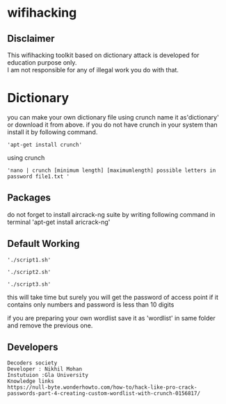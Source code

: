 # wifihacking
## Disclaimer
This wifihacking toolkit  based on dictionary attack is developed for education purpose only.  
I am not responsible for any of illegal work you do with that. 
# Dictionary
you can make your own dictionary file using crunch name it as'dictionary' or download it from above.
if you do not have crunch in your system than install it by following command.
    
    'apt-get install crunch'
 using crunch
    
    'nano | crunch [minimum length] [maximumlength] possible letters in password file1.txt '

## Packages 
do not forget to install aircrack-ng suite by writing following command in terminal 'apt-get install aricrack-ng'
## Default Working 

    './script1.sh'

    './script2.sh'

    './script3.sh'

this will take time but surely you will get the password of access point if it contains only numbers
and password is less than 10 digits

if you are preparing your own wordlist save it as 'wordlist' in same folder and remove the previous one.

## Developers  
    Decoders society
    Developer : Nikhil Mohan  
    Instutuion :Gla University   
    Knowledge links 
    https://null-byte.wonderhowto.com/how-to/hack-like-pro-crack-passwords-part-4-creating-custom-wordlist-with-crunch-0156817/
 
